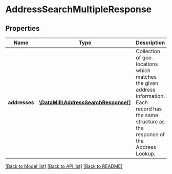 # AddressSearchMultipleResponse

## Properties
Name | Type | Description | Notes
------------ | ------------- | ------------- | -------------
**addresses** | [**\DataMill\AddressSearchResponse[]**](AddressSearchResponse.md) | Collection of geo-locations which matches the given address information. Each record has the same structure as the response of the Address Lookup. | 

[[Back to Model list]](../README.md#documentation-for-models) [[Back to API list]](../README.md#documentation-for-api-endpoints) [[Back to README]](../README.md)


